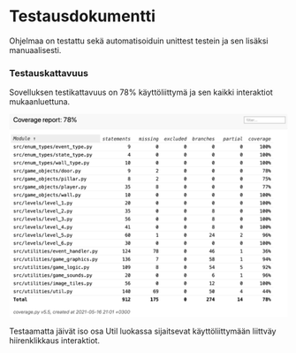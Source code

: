 # Testausdokumentti

Ohjelmaa on testattu sekä automatisoiduin unittest testein ja sen lisäksi manuaalisesti.

### Testauskattavuus

Sovelluksen testikattavuus on 78% käyttöliittymä ja sen kaikki interaktiot mukaanluettuna.

![](https://raw.githubusercontent.com/enkomat/ot-harjoitustyo/master/dokumentaatio/testikattavuus.png)

Testaamatta jäivät iso osa Util luokassa sijaitsevat käyttöliittymään liittväy hiirenklikkaus interaktiot.